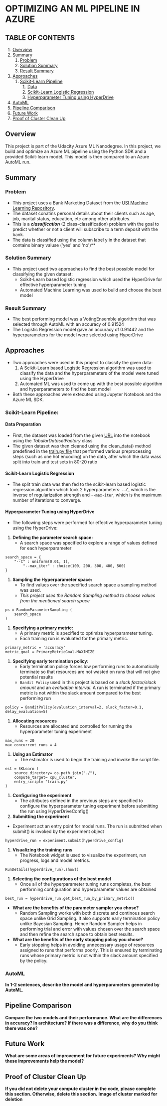 # OPTIMIZING AN ML PIPELINE IN AZURE

## TABLE OF CONTENTS
1. [Overview](#overview)
1. [Summary](#summary)
   1. [Problem](#problem)
   1. [Solution Summary](#solution-summary)
   1. [Result Summary](#result-summary)
1. [Approaches](#approaches)
   1. [Scikit-Learn Pipeline](#scikit-learn-pipeline)
      1. [Data](#data)
      1. [Scikit-Learn Logistic Regression](#scikit-learn-logistic-regression)
      1. [Hyperparameter Tuning using HyperDrive](#hperparameter-tuning-using-hyperDrive)
1. [AutoML](#automl)
1. [Pipeline Comparison](#pipeline-comparison)
1. [Future Work](#future-work)
1. [Proof of Cluster Clean Up](#proof-of-cluster-clean-up)


## Overview
This project is part of the Udacity Azure ML Nanodegree.
In this project, we build and optimize an Azure ML pipeline using the Python SDK and a provided Scikit-learn model.
This model is then compared to an Azure AutoML run.

## Summary
### Problem
- This project uses a Bank Marketing Dataset from the [USI Machine Learning Repository](https://archive.ics.uci.edu/ml/datasets/Bank+Marketing). 
- The dataset conatins personal details about their clients such as age, job, marital status, education, etc among other attributes. 
- This is a **_classification_** (2 class-classification) problem with the goal to predict whether or not a client will subscribe to a term deposit with the bank. 
- The data is classified using the column label y in the dataset that contains binary valuse ('yes' and 'no')**

### Solution Summary
- This project used two approaches to find the best possible model for classifying the given dataset:
  - Scikit-Learn based logistic regression which used the HyperDrive for effective hyperparameter tuning
  - Automated Machine Learning was used to build and choose the best model
 
### Result Summary
* The best performing model was a VotingEnsemble algorithm that was selected through AutoML with an accuracy of 0.91524
* The Logistic Regression model gave an accuracy of 0.91442 and the hyperparameters for the model were selectrd using HyperDrive

## Approaches
- Two approaches were used in this project to classify the given data:
  1. A Scikit-Learn based Logistic Regression algorithm was used to classify the data and the hyperparameters of the model were tuned using the HyperDrive
  1. Automated ML was used to come up with the best possible algorithm and hyperparameters to find the best model
- Both these approaches were extecuted using Jupyter Notebook and the Azure ML SDK.

### Scikit-Learn Pipeline:

#### Data Preparation
- First, the dataset was loaded from the given [URL](https://automlsamplenotebookdata.blob.core.windows.net/automl-sample-notebook-data/bankmarketing_train.csv) into the notebook using the _TabularDatasetFactory_ class
- The given dataset was then cleaned using the clean_data() method predefined in the [train.py file](https://github.com/bharati-21/AZMLND_Optimizing_a_Pipeline_in_Azure/blob/master/train.py) that performed various preprocessing steps (such as one hot encoding) on the data, after which the data wass split into train and test sets in 80-20 ratio
#### Scikit-Learn Logistic Regression
- The split train data was then fed to the scikit-learn based logistic regression algorithm which took 2 hyperparameters: `--C`, which is the inverse of regularization strength and `--max-iter`, which is the maximum number of iterations to converge.
#### Hyperparameter Tuning using HyperDrive
- The following steps were performed for effective hyperparameter tuning using the HyperDrive:
1. **Defining the parameter search space:**
   - A search space was specified to explore a range of values defined for each hyperparameter
```
search_space = { 
	"--C" : uniform(0.01, 1),
    	"--max_iter" : choice(100, 200, 300, 400, 500) 
}
```
1. **Sampling the Hyperparameter space:**
   - To find values over the specified search space a sampling method was used.
   - _This project uses the Random Sampling method to choose values from the mentioned search space_
```
ps = RandomParameterSampling (
	search_space
)
```  
1. **Specifying a primary metric:**
   - A primary metric is specified to optimize hyperparameter tuning. 
   - Each training run is evaluated for the primary metric. 
```
primary_metric = 'accuracy'
metric_goal = PrimaryMetricGoal.MAXIMIZE
```
1. **Specifying early termination policy:**
   - Early termination policy forces low performing runs to automatically terminate so that resources are not wasted on runs that will not give potential results
   - `Bandit Policy` used in this project is based on a _slack factor/slack amount_ and an _evaluation interval_. A run is terminated if the primary metric is not within the slack amount compared to the best performing run
```
policy = BanditPolicy(evaluation_interval=2, slack_factor=0.1, delay_evaluation=5)
```
1. **Allocating resources**
   - Resources are allocated and controlled for running the hyperparameter tuning experiment
```
max_runs = 20
max_concurrent_runs = 4
```
1. **Using an Estimator**
   - The estimator is used to begin the training and invoke the script file.
```
est = SKLearn (
    source_directory= os.path.join("./"),
    compute_target= cpu_cluster,
    entry_script= "train.py"
)
```
1. **Configuring the experiment**
   - The attributes defined in the previous steps are specified to configure the hyperparameter tuning experiment before submitting the run using HyperDriveConfig()
1. **Submitting the experiment**
  - Experiment act an entry point for model runs. The run is submitted when submit() is invoked by the experiment object
```
hyperdrive_run = experiment.submit(hyperdrive_config)
```
1. **Visualizing the training runs**
   - The Notebook widget is used to visualize the experiment, run progress, logs and model metrics.
```
RunDetails(hyperdrive_run).show()
```
1. **Selecting the configurations of the best model**
   - Once all of the hyperparameter tuning runs completes, the best performing configuration and hyperparameter values are obtained
```
best_run = hyperdrive_run.get_best_run_by_primary_metric()
```
- **What are the benefits of the parameter sampler you chose?**
  - Random Sampling works with both discrete and continous search space unlike Grid Sampling. It also supports early termination policy unlike Bayesian Sampling. Hence Random Sampler helps in performing trial and error with values chosen over the search space and then refine the search space to obtain best results.
- **What are the benefits of the early stopping policy you chose?**
  - Early stopping helps in avoiding unnecessary usage of resources assigned to runs that performs poorly. This is ensured by terminating runs whose primary metric is not within the slack amount specified by the policy. 

### AutoML
**In 1-2 sentences, describe the model and hyperparameters generated by AutoML.**

## Pipeline Comparison
**Compare the two models and their performance. What are the differences in accuracy? In architecture? If there was a difference, why do you think there was one?**

## Future Work
**What are some areas of improvement for future experiments? Why might these improvements help the model?**

## Proof of Cluster Clean Up
**If you did not delete your compute cluster in the code, please complete this section. Otherwise, delete this section.**
**Image of cluster marked for deletion**
